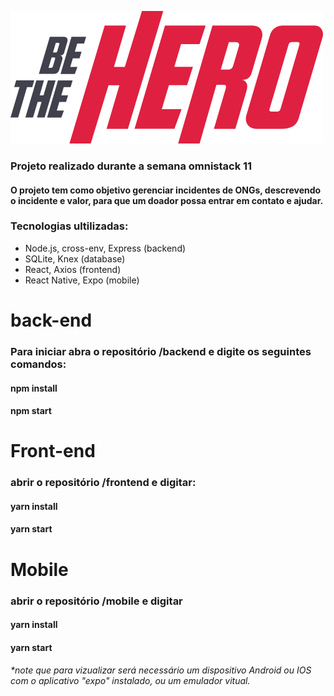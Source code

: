 ![](/frontend/src/assets/logo.svg) 
### Projeto realizado durante a semana omnistack 11
#### O projeto tem como objetivo gerenciar incidentes de ONGs, descrevendo o incidente e valor, para que um doador possa entrar em contato e ajudar.
### Tecnologias ultilizadas:
* Node.js, cross-env, Express (backend)
* SQLite, Knex (database)
* React, Axios (frontend)
* React Native, Expo (mobile)

# back-end 
### Para iniciar abra o repositório /backend e digite os seguintes comandos:
#### npm install
#### npm start

# Front-end
### abrir o repositório /frontend e digitar:
#### yarn install
#### yarn start

# Mobile 
### abrir o repositório /mobile e digitar
#### yarn install
#### yarn start
###### *note que para vizualizar será necessário um dispositivo Android ou IOS com o aplicativo "expo" instalado, ou um emulador vitual.
